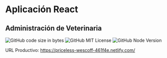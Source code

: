 # Aplicación React
## Administración de Veterinaria

![GitHub code size in bytes](https://img.shields.io/github/languages/code-size/cthompsoncl/reactveterinaria)
![GitHub MIT License](https://img.shields.io/badge/license-MIT-green)
![GitHub Node Version](https://img.shields.io/badge/node-%3E%3D%206.0.0-brightgreen)


URL Productivo: https://priceless-wescoff-461f4e.netlify.com/